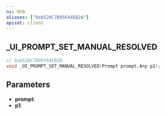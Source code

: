```yaml
---
ns: HUD
aliases: ["0xA520C7B05FA4EB2A"]
apiset: client
---
```

## _UI_PROMPT_SET_MANUAL_RESOLVED

```c
// 0xA520C7B05FA4EB2A
void _UI_PROMPT_SET_MANUAL_RESOLVED(Prompt prompt,Any p1);
```


## Parameters
* **prompt**:
* **p1**: